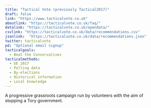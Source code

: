 ```yaml
---
title: "Tactical Vote (previously Tactical2017)"
draft: false
link: "https://www.tacticalvote.co.uk"
aboutlink: "https://tacticalvote.co.uk/faq/"
datalink: "https://tacticalvote.co.uk/opendata/"
csvlink: "https://tacticalvote.co.uk/data/recommendations.csv"
jsonlink:  "https://tacticalvote.co.uk/data/recommendations.json"
twitter: tacticalvote
pd: "Optional email signup"
tacticalgoals:
  - Beat the Conservatives
tacticalmethods:
  - GE 2017
  - Polling data
  - By-elections
  - Historical information
  - Local knowledge
---
```


A progressive grassroots campaign run by volunteers with the aim of stopping a Tory government.

<!--more-->
